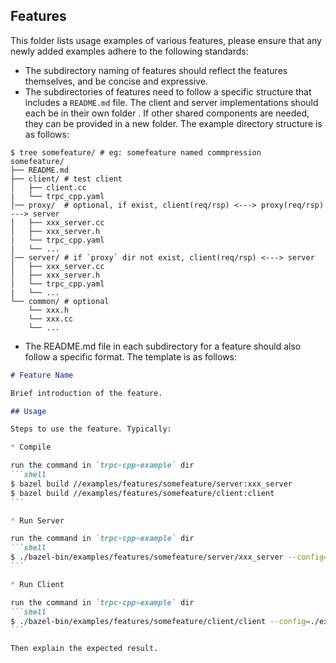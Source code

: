 ## Features

This folder lists usage examples of various features, please ensure that any newly added examples adhere to the following standards:

* The subdirectory naming of features should reflect the features themselves, and be concise and expressive.
* The subdirectories of features need to follow a specific structure that includes a `README.md` file. The client and server implementations should each be in their own folder . If other shared components are needed, they can be provided in a new folder. The example directory structure is as follows:
```shell
$ tree somefeature/ # eg: somefeature named commpression
somefeature/
├── README.md
├── client/ # test client
│   ├── client.cc
|   └── trpc_cpp.yaml
│── proxy/  # optional, if exist, client(req/rsp) <---> proxy(req/rsp) ---> server
│   ├── xxx_server.cc
│   ├── xxx_server.h
|   └── trpc_cpp.yaml
|   └── ...
│── server/ # if `proxy` dir not exist, client(req/rsp) <---> server
│   ├── xxx_server.cc
│   ├── xxx_server.h
|   └── trpc_cpp.yaml
|   └── ...
└── common/ # optional
    └── xxx.h
    └── xxx.cc
    └── ...
```
* The README.md file in each subdirectory for a feature should also follow a specific format. The template is as follows:
````markdown
# Feature Name

Brief introduction of the feature.

## Usage

Steps to use the feature. Typically:

* Compile

run the command in `trpc-cpp-example` dir
```shell
$ bazel build //examples/features/somefeature/server:xxx_server
$ bazel build //examples/features/somefeature/client:client
```

* Run Server

run the command in `trpc-cpp-example` dir
```shell
$ ./bazel-bin/examples/features/somefeature/server/xxx_server --config=./examples/features/somefeature/server/trpc_cpp.yaml
```

* Run Client

run the command in `trpc-cpp-example` dir
```shell
$ ./bazel-bin/examples/features/somefeature/client/client --config=./examples/features/somefeature/client/trpc_cpp.yaml
```

Then explain the expected result.
````
